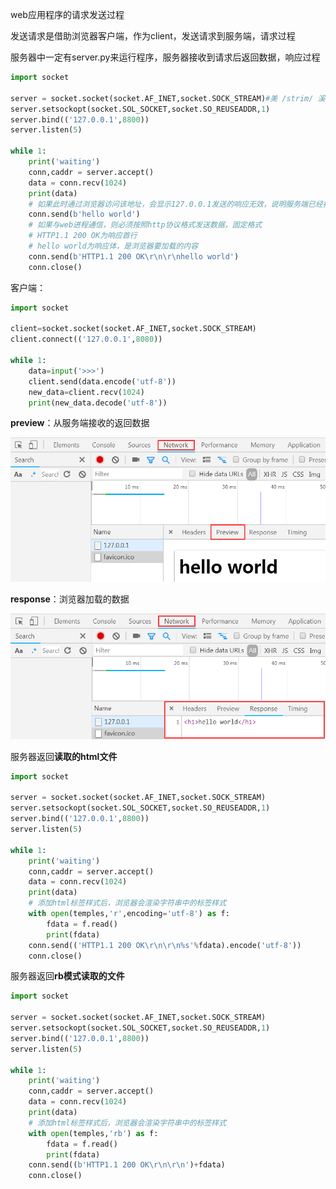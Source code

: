web应用程序的请求发送过程

发送请求是借助浏览器客户端，作为client，发送请求到服务端，请求过程

服务器中一定有server.py来运行程序，服务器接收到请求后返回数据，响应过程

```python
import socket

server = socket.socket(socket.AF_INET,socket.SOCK_STREAM)#美 /strim/ 溪流；流动
server.setsockopt(socket.SOL_SOCKET,socket.SO_REUSEADDR,1)
server.bind(('127.0.0.1',8800))
server.listen(5)

while 1:
    print('waiting')
    conn,caddr = server.accept()
    data = conn.recv(1024)
    print(data)
    # 如果此时通过浏览器访问该地址，会显示127.0.0.1发送的响应无效，说明服务端已经接收到了客户端发送的数据，但是数据响应无效
    conn.send(b'hello world')
    # 如果与web进程通信，则必须按照http协议格式发送数据，固定格式
    # HTTP1.1 200 OK为响应首行
    # hello world为响应体，是浏览器要加载的内容
    conn.send(b'HTTP1.1 200 OK\r\n\r\nhello world')
    conn.close()
```



客户端：

```python
import socket

client=socket.socket(socket.AF_INET,socket.SOCK_STREAM)
client.connect(('127.0.0.1',8080))

while 1:
    data=input('>>>')
    client.send(data.encode('utf-8'))
    new_data=client.recv(1024)
    print(new_data.decode('utf-8'))
```



**preview**：从服务端接收的返回数据

![Preview](.\images\Preview.png)

**response**：浏览器加载的数据

![Response](.\images\Response.png)



服务器返回**读取的html文件**

```python
import socket

server = socket.socket(socket.AF_INET,socket.SOCK_STREAM)
server.setsockopt(socket.SOL_SOCKET,socket.SO_REUSEADDR,1)
server.bind(('127.0.0.1',8800))
server.listen(5)

while 1:
    print('waiting')
    conn,caddr = server.accept()
    data = conn.recv(1024)
    print(data)
    # 添加html标签样式后，浏览器会渲染字符串中的标签样式
    with open(temples,'r',encoding='utf-8') as f:
        fdata = f.read()
        print(fdata)
    conn.send(('HTTP1.1 200 OK\r\n\r\n%s'%fdata).encode('utf-8'))
    conn.close()
```



服务器返回**rb模式读取的文件**

```python
import socket

server = socket.socket(socket.AF_INET,socket.SOCK_STREAM)
server.setsockopt(socket.SOL_SOCKET,socket.SO_REUSEADDR,1)
server.bind(('127.0.0.1',8800))
server.listen(5)

while 1:
    print('waiting')
    conn,caddr = server.accept()
    data = conn.recv(1024)
    print(data)
    # 添加html标签样式后，浏览器会渲染字符串中的标签样式
    with open(temples,'rb') as f:
        fdata = f.read()
        print(fdata)
    conn.send((b'HTTP1.1 200 OK\r\n\r\n')+fdata)
    conn.close()
```

